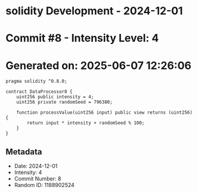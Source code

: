﻿# solidity Development - 2024-12-01
# Commit #8 - Intensity Level: 4
# Generated on: 2025-06-07 12:26:06
```solidity
pragma solidity ^0.8.0;

contract DataProcessor8 {
    uint256 public intensity = 4;
    uint256 private randomSeed = 796380;

    function processValue(uint256 input) public view returns (uint256) {
        return input * intensity + randomSeed % 100;
    }
}
```
## Metadata
- Date: 2024-12-01
- Intensity: 4
- Commit Number: 8
- Random ID: 1188902524
